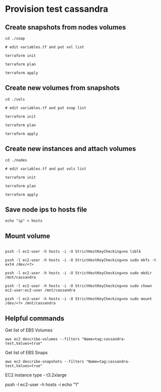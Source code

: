 # Provision test cassandra

## Create snapshots from nodes volumes

```
cd ./snap

# edit variables.tf and put vol list

terraform init

terraform plan

terraform apply

```

## Create new volumes from snapshots

```
cd ./vols

# edit variables.tf and put snap list

terraform init

terraform plan

terraform apply

```

## Create new instances and attach volumes 

```
cd ./nodes

# edit variables.tf and put vols list

terraform init

terraform plan

terraform apply

```

## Save node ips to hosts file 

```
echo "ip" > hosts

```

## Mount volume 

```

pssh -l ec2-user -h hosts -i -O StrictHostKeyChecking=no lsblk

pssh -l ec2-user -h hosts -i -O StrictHostKeyChecking=no sudo mkfs -t ext4 /dev/<?>

pssh -l ec2-user -h hosts -i -O StrictHostKeyChecking=no sudo mkdir /mnt/cassandra

pssh -l ec2-user -h hosts -i -O StrictHostKeyChecking=no sudo chown ec2-user:ec2-user /mnt/cassandra

pssh -l ec2-user -h hosts -i -O StrictHostKeyChecking=no sudo mount /dev/<?> /mnt/cassandra

```


## Helpful commands


Get list of EBS Volumes

```
aws ec2 describe-volumes --filters "Name=tag:cassandra-test,Values=true"

```

Get list of EBS Snaps

```
aws ec2 describe-snapshots --filters "Name=tag:cassandra-test,Values=true"

```

EC2 instance type - t3.2xlarge


pssh -l ec2-user -h hosts -i  echo "1"
